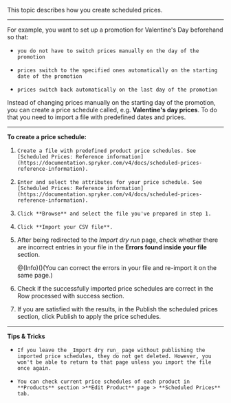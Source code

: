 This topic describes how you create scheduled prices.
***
For example, you want to set up a promotion for Valentine's Day beforehand so that:

*     you do not have to switch prices manually on the day of the promotion
*     prices switch to the specified ones automatically on the starting date of the promotion
*     prices switch back automatically on the last day of the promotion

Instead of changing prices manually on the starting day of the promotion, you can create a price schedule called,  e.g. **Valentine's day prices**. To do that you need to import a file with predefined dates and prices.

***

**To create a price schedule:**

1.     Create a file with predefined product price schedules. See [Scheduled Prices: Reference information](https://documentation.spryker.com/v4/docs/scheduled-prices-reference-information).
2.     Enter and select the attributes for your price schedule. See [Scheduled Prices: Reference information](https://documentation.spryker.com/v4/docs/scheduled-prices-reference-information).
3.     Click **Browse** and select the file you've prepared in step 1.
4.     Click **Import your CSV file**.
5. After being redirected to the _Import dry run_ page, check whether there are incorrect entries in your file in the **Errors found inside your file** section.

     @(Info)()(You can correct the errors in your file and re-import it on the same page.)
    
6. Check if the successfully imported price schedules are correct in the Row processed with success section.

7. If you are satisfied with the results, in the Publish the scheduled prices section, click Publish to apply the price schedules.
***
**Tips & Tricks**
*     If you leave the _Import dry run_ page without publishing the imported price schedules, they do not get deleted. However, you won't be able to return to that page unless you import the file once again.
*     You can check current price schedules of each product in **Products** section >**Edit Product** page > **Scheduled Prices** tab.